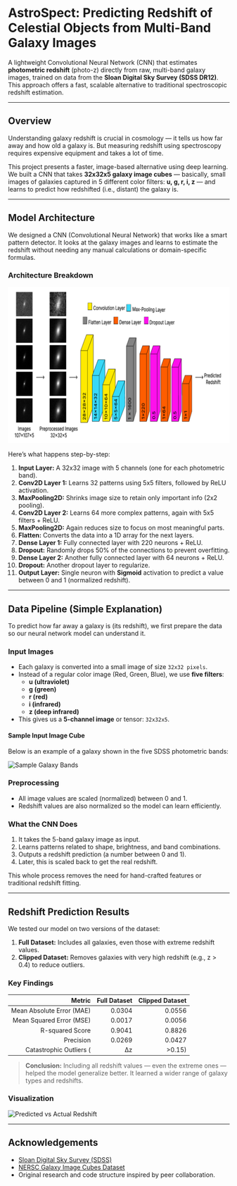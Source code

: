 # AstroSpect: Predicting Redshift of Celestial Objects from Multi-Band Galaxy Images

A lightweight Convolutional Neural Network (CNN) that estimates **photometric redshift** (photo-z) directly from raw, multi-band galaxy images, trained on data from the **Sloan Digital Sky Survey (SDSS DR12)**. This approach offers a fast, scalable alternative to traditional spectroscopic redshift estimation.

---

## Overview

Understanding galaxy redshift is crucial in cosmology — it tells us how far away and how old a galaxy is. But measuring redshift using spectroscopy requires expensive equipment and takes a lot of time.

This project presents a faster, image-based alternative using deep learning. We built a CNN that takes **32x32x5 galaxy image cubes** — basically, small images of galaxies captured in 5 different color filters: **u, g, r, i, z** — and learns to predict how redshifted (i.e., distant) the galaxy is.

---

## Model Architecture

We designed a CNN (Convolutional Neural Network) that works like a smart pattern detector. It looks at the galaxy images and learns to estimate the redshift without needing any manual calculations or domain-specific formulas.

### Architecture Breakdown
![Architecture](static/architecture.png)

Here’s what happens step-by-step:

1. **Input Layer:** A 32x32 image with 5 channels (one for each photometric band).
2. **Conv2D Layer 1:** Learns 32 patterns using 5x5 filters, followed by ReLU activation.
3. **MaxPooling2D:** Shrinks image size to retain only important info (2x2 pooling).
4. **Conv2D Layer 2:** Learns 64 more complex patterns, again with 5x5 filters + ReLU.
5. **MaxPooling2D:** Again reduces size to focus on most meaningful parts.
6. **Flatten:** Converts the data into a 1D array for the next layers.
7. **Dense Layer 1:** Fully connected layer with 220 neurons + ReLU.
8. **Dropout:** Randomly drops 50% of the connections to prevent overfitting.
9. **Dense Layer 2:** Another fully connected layer with 64 neurons + ReLU.
10. **Dropout:** Another dropout layer to regularize.
11. **Output Layer:** Single neuron with **Sigmoid** activation to predict a value between 0 and 1 (normalized redshift).

---

## Data Pipeline (Simple Explanation)

To predict how far away a galaxy is (its redshift), we first prepare the data so our neural network model can understand it.

### Input Images

- Each galaxy is converted into a small image of size `32x32 pixels`.
- Instead of a regular color image (Red, Green, Blue), we use **five filters**:
  - **u (ultraviolet)**
  - **g (green)**
  - **r (red)**
  - **i (infrared)**
  - **z (deep infrared)**
- This gives us a **5-channel image** or tensor: `32x32x5`.

#### Sample Input Image Cube

Below is an example of a galaxy shown in the five SDSS photometric bands:

![Sample Galaxy Bands](static/galaxy_bands.png.png)

### Preprocessing

- All image values are scaled (normalized) between 0 and 1.
- Redshift values are also normalized so the model can learn efficiently.

### What the CNN Does

1. It takes the 5-band galaxy image as input.
2. Learns patterns related to shape, brightness, and band combinations.
3. Outputs a redshift prediction (a number between 0 and 1).
4. Later, this is scaled back to get the real redshift.

This whole process removes the need for hand-crafted features or traditional redshift fitting.

---

## Redshift Prediction Results

We tested our model on two versions of the dataset:

1. **Full Dataset:** Includes all galaxies, even those with extreme redshift values.
2. **Clipped Dataset:** Removes galaxies with very high redshift (e.g., z > 0.4) to reduce outliers.

### Key Findings

| Metric                          | Full Dataset | Clipped Dataset |
|-------------------------------:|-------------:|----------------:|
| Mean Absolute Error (MAE)      | 0.0304       | 0.0556          |
| Mean Squared Error (MSE)       | 0.0017       | 0.0056          |
| R-squared Score                | 0.9041       | 0.8826          |
| Precision                      | 0.0269       | 0.0427          |
| Catastrophic Outliers (|Δz|>0.15) | **0.12%**     | 1.28%           |

> **Conclusion:** Including all redshift values — even the extreme ones — helped the model generalize better. It learned a wider range of galaxy types and redshifts.

### Visualization

![Predicted vs Actual Redshift](static/clipped_v_full.png.png)

---

## Acknowledgements

- [Sloan Digital Sky Survey (SDSS)](https://www.sdss.org/)
- [NERSC Galaxy Image Cubes Dataset](https://portal.nersc.gov/project/cosmo/data/sdss/)
- Original research and code structure inspired by peer collaboration.

